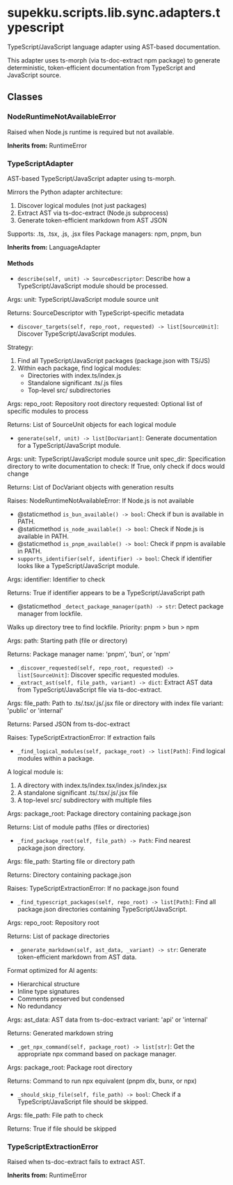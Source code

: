 # supekku.scripts.lib.sync.adapters.typescript

TypeScript/JavaScript language adapter using AST-based documentation.

This adapter uses ts-morph (via ts-doc-extract npm package) to generate
deterministic, token-efficient documentation from TypeScript and JavaScript source.

## Classes

### NodeRuntimeNotAvailableError

Raised when Node.js runtime is required but not available.

**Inherits from:** RuntimeError

### TypeScriptAdapter

AST-based TypeScript/JavaScript adapter using ts-morph.

Mirrors the Python adapter architecture:
1. Discover logical modules (not just packages)
2. Extract AST via ts-doc-extract (Node.js subprocess)
3. Generate token-efficient markdown from AST JSON

Supports: .ts, .tsx, .js, .jsx files
Package managers: npm, pnpm, bun

**Inherits from:** LanguageAdapter

#### Methods

- `describe(self, unit) -> SourceDescriptor`: Describe how a TypeScript/JavaScript module should be processed.

Args:
    unit: TypeScript/JavaScript module source unit

Returns:
    SourceDescriptor with TypeScript-specific metadata
- `discover_targets(self, repo_root, requested) -> list[SourceUnit]`: Discover TypeScript/JavaScript modules.

Strategy:
1. Find all TypeScript/JavaScript packages (package.json with TS/JS)
2. Within each package, find logical modules:
   - Directories with index.ts/index.js
   - Standalone significant .ts/.js files
   - Top-level src/ subdirectories

Args:
    repo_root: Repository root directory
    requested: Optional list of specific modules to process

Returns:
    List of SourceUnit objects for each logical module
- `generate(self, unit) -> list[DocVariant]`: Generate documentation for a TypeScript/JavaScript module.

Args:
    unit: TypeScript/JavaScript module source unit
    spec_dir: Specification directory to write documentation to
    check: If True, only check if docs would change

Returns:
    List of DocVariant objects with generation results

Raises:
    NodeRuntimeNotAvailableError: If Node.js is not available
- @staticmethod `is_bun_available() -> bool`: Check if bun is available in PATH.
- @staticmethod `is_node_available() -> bool`: Check if Node.js is available in PATH.
- @staticmethod `is_pnpm_available() -> bool`: Check if pnpm is available in PATH.
- `supports_identifier(self, identifier) -> bool`: Check if identifier looks like a TypeScript/JavaScript module.

Args:
    identifier: Identifier to check

Returns:
    True if identifier appears to be a TypeScript/JavaScript path
- @staticmethod `_detect_package_manager(path) -> str`: Detect package manager from lockfile.

Walks up directory tree to find lockfile.
Priority: pnpm > bun > npm

Args:
    path: Starting path (file or directory)

Returns:
    Package manager name: 'pnpm', 'bun', or 'npm'
- `_discover_requested(self, repo_root, requested) -> list[SourceUnit]`: Discover specific requested modules.
- `_extract_ast(self, file_path, variant) -> dict`: Extract AST data from TypeScript/JavaScript file via ts-doc-extract.

Args:
    file_path: Path to .ts/.tsx/.js/.jsx file or directory with index file
    variant: 'public' or 'internal'

Returns:
    Parsed JSON from ts-doc-extract

Raises:
    TypeScriptExtractionError: If extraction fails
- `_find_logical_modules(self, package_root) -> list[Path]`: Find logical modules within a package.

A logical module is:
1. A directory with index.ts/index.tsx/index.js/index.jsx
2. A standalone significant .ts/.tsx/.js/.jsx file
3. A top-level src/ subdirectory with multiple files

Args:
    package_root: Package directory containing package.json

Returns:
    List of module paths (files or directories)
- `_find_package_root(self, file_path) -> Path`: Find nearest package.json directory.

Args:
    file_path: Starting file or directory path

Returns:
    Directory containing package.json

Raises:
    TypeScriptExtractionError: If no package.json found
- `_find_typescript_packages(self, repo_root) -> list[Path]`: Find all package.json directories containing TypeScript/JavaScript.

Args:
    repo_root: Repository root

Returns:
    List of package directories
- `_generate_markdown(self, ast_data, _variant) -> str`: Generate token-efficient markdown from AST data.

Format optimized for AI agents:
- Hierarchical structure
- Inline type signatures
- Comments preserved but condensed
- No redundancy

Args:
    ast_data: AST data from ts-doc-extract
    variant: 'api' or 'internal'

Returns:
    Generated markdown string
- `_get_npx_command(self, package_root) -> list[str]`: Get the appropriate npx command based on package manager.

Args:
    package_root: Package root directory

Returns:
    Command to run npx equivalent (pnpm dlx, bunx, or npx)
- `_should_skip_file(self, file_path) -> bool`: Check if a TypeScript/JavaScript file should be skipped.

Args:
    file_path: File path to check

Returns:
    True if file should be skipped

### TypeScriptExtractionError

Raised when ts-doc-extract fails to extract AST.

**Inherits from:** RuntimeError
